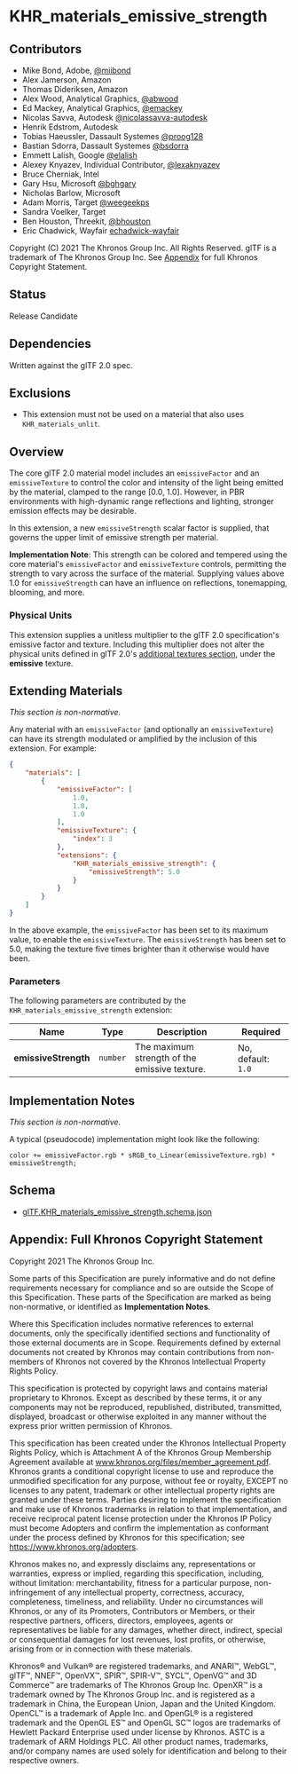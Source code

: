 # KHR\_materials\_emissive\_strength

## Contributors

* Mike Bond, Adobe, [@miibond](https://github.com/MiiBond)
* Alex Jamerson, Amazon
* Thomas Dideriksen, Amazon
* Alex Wood, Analytical Graphics, [@abwood](https://twitter.com/abwood)
* Ed Mackey, Analytical Graphics, [@emackey](https://twitter.com/emackey)
* Nicolas Savva, Autodesk [@nicolassavva-autodesk](https://github.com/nicolassavva-autodesk)
* Henrik Edstrom, Autodesk
* Tobias Haeussler, Dassault Systemes [@proog128](https://github.com/proog128)
* Bastian Sdorra, Dassault Systemes [@bsdorra](https://github.com/bsdorra)
* Emmett Lalish, Google [@elalish](https://github.com/elalish)
* Alexey Knyazev, Individual Contributor, [@lexaknyazev](https://github.com/lexaknyazev)
* Bruce Cherniak, Intel
* Gary Hsu, Microsoft [@bghgary](https://twitter.com/bghgary)
* Nicholas Barlow, Microsoft
* Adam Morris, Target [@weegeekps](https://github.com/weegeekps)
* Sandra Voelker, Target
* Ben Houston, Threekit, [@bhouston](https://twitter.com/BenHouston3D)
* Eric Chadwick, Wayfair [echadwick-wayfair](https://github.com/echadwick-wayfair)

Copyright (C) 2021 The Khronos Group Inc. All Rights Reserved. glTF is a trademark of The Khronos Group Inc.
See [Appendix](#appendix-full-khronos-copyright-statement) for full Khronos Copyright Statement.

## Status

Release Candidate

## Dependencies

Written against the glTF 2.0 spec.

## Exclusions

* This extension must not be used on a material that also uses `KHR_materials_unlit`.

## Overview

The core glTF 2.0 material model includes an `emissiveFactor` and an `emissiveTexture` to control the color and
intensity of the light being emitted by the material, clamped to the range [0.0, 1.0]. However, in PBR environments
with high-dynamic range reflections and lighting, stronger emission effects may be desirable.

In this extension, a new `emissiveStrength` scalar factor is supplied, that governs the upper limit of emissive
strength per material.

**Implementation Note**: This strength can be colored and tempered using the core material's `emissiveFactor`
and `emissiveTexture` controls, permitting the strength to vary across the surface of the material.
Supplying values above 1.0 for `emissiveStrength` can have an influence on
reflections, tonemapping, blooming, and more.

### Physical Units

This extension supplies a unitless multiplier to the glTF 2.0 specification's emissive factor and
texture.  Including this multiplier does not alter the physical units defined in glTF 2.0's
[additional textures section](https://www.khronos.org/registry/glTF/specs/2.0/glTF-2.0.html#additional-textures),
under the **emissive** texture.

## Extending Materials

*This section is non-normative.*

Any material with an `emissiveFactor` (and optionally an `emissiveTexture`) can have its strength modulated
or amplified by the inclusion of this extension.  For example:

```json
{
    "materials": [
        {
            "emissiveFactor": [
                1.0,
                1.0,
                1.0
            ],
            "emissiveTexture": {
                "index": 3
            },
            "extensions": {
                "KHR_materials_emissive_strength": {
                    "emissiveStrength": 5.0
                }
            }
        }
    ]
}
```

In the above example, the `emissiveFactor` has been set to its maximum value, to enable the `emissiveTexture`.
The `emissiveStrength` has been set to 5.0, making the texture five times brighter than it otherwise
would have been.

### Parameters

The following parameters are contributed by the `KHR_materials_emissive_strength` extension:

| Name                   | Type       | Description                                    | Required           |
|------------------------|------------|------------------------------------------------|--------------------|
| **emissiveStrength**   | `number`   | The maximum strength of the emissive texture.  | No, default: `1.0` |


## Implementation Notes

*This section is non-normative.*

A typical (pseudocode) implementation might look like the following:

```
color += emissiveFactor.rgb * sRGB_to_Linear(emissiveTexture.rgb) * emissiveStrength;
```

## Schema

- [glTF.KHR_materials_emissive_strength.schema.json](schema/glTF.KHR_materials_emissive_strength.schema.json)

## Appendix: Full Khronos Copyright Statement

Copyright 2021 The Khronos Group Inc.

Some parts of this Specification are purely informative and do not define requirements
necessary for compliance and so are outside the Scope of this Specification. These
parts of the Specification are marked as being non-normative, or identified as
**Implementation Notes**.

Where this Specification includes normative references to external documents, only the
specifically identified sections and functionality of those external documents are in
Scope. Requirements defined by external documents not created by Khronos may contain
contributions from non-members of Khronos not covered by the Khronos Intellectual
Property Rights Policy.

This specification is protected by copyright laws and contains material proprietary
to Khronos. Except as described by these terms, it or any components
may not be reproduced, republished, distributed, transmitted, displayed, broadcast
or otherwise exploited in any manner without the express prior written permission
of Khronos.

This specification has been created under the Khronos Intellectual Property Rights
Policy, which is Attachment A of the Khronos Group Membership Agreement available at
www.khronos.org/files/member_agreement.pdf. Khronos grants a conditional
copyright license to use and reproduce the unmodified specification for any purpose,
without fee or royalty, EXCEPT no licenses to any patent, trademark or other
intellectual property rights are granted under these terms. Parties desiring to
implement the specification and make use of Khronos trademarks in relation to that
implementation, and receive reciprocal patent license protection under the Khronos
IP Policy must become Adopters and confirm the implementation as conformant under
the process defined by Khronos for this specification;
see https://www.khronos.org/adopters.

Khronos makes no, and expressly disclaims any, representations or warranties,
express or implied, regarding this specification, including, without limitation:
merchantability, fitness for a particular purpose, non-infringement of any
intellectual property, correctness, accuracy, completeness, timeliness, and
reliability. Under no circumstances will Khronos, or any of its Promoters,
Contributors or Members, or their respective partners, officers, directors,
employees, agents or representatives be liable for any damages, whether direct,
indirect, special or consequential damages for lost revenues, lost profits, or
otherwise, arising from or in connection with these materials.

Khronos® and Vulkan® are registered trademarks, and ANARI™, WebGL™, glTF™, NNEF™, OpenVX™,
SPIR™, SPIR-V™, SYCL™, OpenVG™ and 3D Commerce™ are trademarks of The Khronos Group Inc.
OpenXR™ is a trademark owned by The Khronos Group Inc. and is registered as a trademark in
China, the European Union, Japan and the United Kingdom. OpenCL™ is a trademark of Apple Inc.
and OpenGL® is a registered trademark and the OpenGL ES™ and OpenGL SC™ logos are trademarks
of Hewlett Packard Enterprise used under license by Khronos. ASTC is a trademark of
ARM Holdings PLC. All other product names, trademarks, and/or company names are used solely
for identification and belong to their respective owners.
